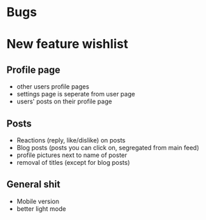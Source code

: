 # Bugs

# New feature wishlist
## Profile page
* other users profile pages
* settings page is seperate from user page
* users' posts on their profile page

## Posts
* Reactions (reply, like/dislike) on posts
* Blog posts (posts you can click on, segregated from main feed)
* profile pictures next to name of poster
* removal of titles (except for blog posts)

## General shit
* Mobile version
* better light mode